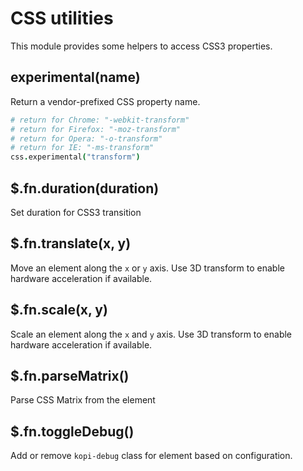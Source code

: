 # CSS utilities

This module provides some helpers to access CSS3 properties.


## experimental(name)

Return a vendor-prefixed CSS property name.

```coffeescript
# return for Chrome: "-webkit-transform"
# return for Firefox: "-moz-transform"
# return for Opera: "-o-transform"
# return for IE: "-ms-transform"
css.experimental("transform")
```


## $.fn.duration(duration)

Set duration for CSS3 transition

## $.fn.translate(x, y)

Move an element along the `x` or `y` axis. Use 3D transform to
enable hardware acceleration if available.


## $.fn.scale(x, y)

Scale an element along the `x` and `y` axis. Use 3D transform to
enable hardware acceleration if available.


## $.fn.parseMatrix()

Parse CSS Matrix from the element

## $.fn.toggleDebug()

Add or remove `kopi-debug` class for element based on configuration.

